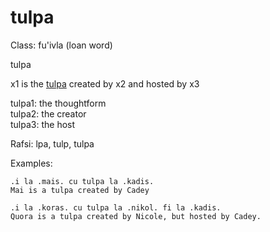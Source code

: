 # tulpa

Class: fu'ivla (loan word)

tulpa

x1 is the [tulpa](https://tulpaforce.xyz) created by x2 and hosted by x3

tulpa1: the thoughtform  
tulpa2: the creator  
tulpa3: the host  

Rafsi: lpa, tulp, tulpa

Examples:

```
.i la .mais. cu tulpa la .kadis.
Mai is a tulpa created by Cadey
```

```
.i la .koras. cu tulpa la .nikol. fi la .kadis.
Quora is a tulpa created by Nicole, but hosted by Cadey.
```
